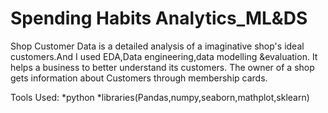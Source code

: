 # Spending Habits Analytics_ML&DS
Shop Customer Data is a detailed analysis of a imaginative shop's ideal customers.And I used EDA,Data engineering,data modelling &evaluation. It helps a business to better understand its customers. 
The owner of a shop gets information about Customers through membership cards.

Tools Used:
*python
*libraries(Pandas,numpy,seaborn,mathplot,sklearn)
